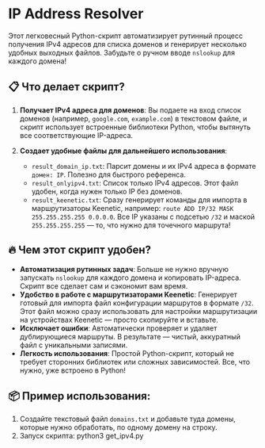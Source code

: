 # IP Address Resolver

Этот легковесный Python-скрипт автоматизирует рутинный процесс получения IPv4 адресов для списка доменов и генерирует несколько удобных выходных файлов. Забудьте о ручном вводе `nslookup` для каждого домена! 

## 📋 Что делает скрипт?

1. **Получает IPv4 адреса для доменов**: Вы подаете на вход список доменов (например, `google.com`, `example.com`) в текстовом файле, и скрипт использует встроенные библиотеки Python, чтобы вытянуть все соответствующие IP-адреса.
   
2. **Создает удобные файлы для дальнейшего использования**:
   - `result_domain_ip.txt`: Парсит домены и их IPv4 адреса в формате `домен: IP`. Полезно для быстрого референса.
   - `result_onlyipv4.txt`: Список только IPv4 адресов. Этот файл удобен, когда нужен только IP без доменов.
   - `result_keenetic.txt`: Сразу генерирует команды для импорта в маршрутизаторы Keenetic, например: `route ADD IP/32 MASK 255.255.255.255 0.0.0.0`. Все IP указаны с подсетью `/32` и маской `255.255.255.255` — то, что нужно для точечного маршрута!

## 🔥 Чем этот скрипт удобен?

- **Автоматизация рутинных задач**: Больше не нужно вручную запускать `nslookup` для каждого домена и копировать IP-адреса. Скрипт все сделает сам и сэкономит вам время.
- **Удобство в работе с маршрутизаторами Keenetic**: Генерирует готовый для импорта файл конфигурации маршрутов в формате `/32`. Этот файл можно сразу использовать для настройки маршрутизации на устройствах Keenetic — просто скопируйте и вставьте.
- **Исключает ошибки**: Автоматически проверяет и удаляет дублирующиеся маршруты. В результате — чистый, аккуратный файл с уникальными записями.
- **Легкость использования**: Простой Python-скрипт, который не требует сторонних библиотек или сложных зависимостей. Все, что нужно, уже встроено в Python!

## 📦 Пример использования:

1. Создайте текстовый файл `domains.txt` и добавьте туда домены, которые нужно обработать, по одному домену на строку.
2. Запуск скрипта: python3 get_ipv4.py
